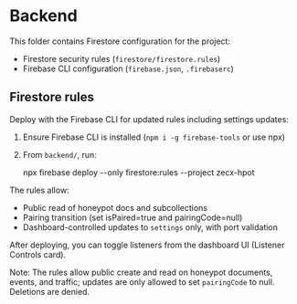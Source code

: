 # Backend

This folder contains Firestore configuration for the project:

- Firestore security rules (`firestore/firestore.rules`)
- Firebase CLI configuration (`firebase.json`, `.firebaserc`)

## Firestore rules

Deploy with the Firebase CLI for updated rules including settings updates:

1. Ensure Firebase CLI is installed (`npm i -g firebase-tools` or use npx)
2. From `backend/`, run:

	npx firebase deploy --only firestore:rules --project zecx-hpot

The rules allow:
- Public read of honeypot docs and subcollections
- Pairing transition (set isPaired=true and pairingCode=null)
- Dashboard-controlled updates to `settings` only, with port validation

After deploying, you can toggle listeners from the dashboard UI (Listener Controls card).

Note: The rules allow public create and read on honeypot documents, events, and traffic; updates are only allowed to set `pairingCode` to null. Deletions are denied.
